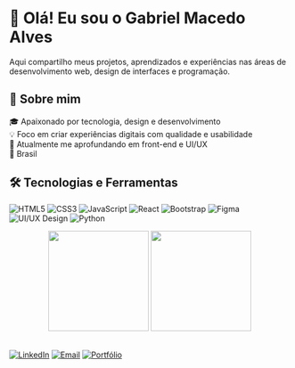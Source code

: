 # 👋 Olá! Eu sou o Gabriel Macedo Alves

Aqui compartilho meus projetos, aprendizados e experiências nas áreas de desenvolvimento web, design de interfaces e programação.

## 🚀 Sobre mim

🎓 Apaixonado por tecnologia, design e desenvolvimento  
💡 Foco em criar experiências digitais com qualidade e usabilidade  
🌱 Atualmente me aprofundando em front-end e UI/UX  
📍 Brasil

## 🛠️ Tecnologias e Ferramentas

![HTML5](https://img.shields.io/badge/-HTML5-E34F26?style=flat&logo=html5&logoColor=white)
![CSS3](https://img.shields.io/badge/-CSS3-1572B6?style=flat&logo=css3&logoColor=white)
![JavaScript](https://img.shields.io/badge/-JavaScript-F7DF1E?style=flat&logo=javascript&logoColor=black)
![React](https://img.shields.io/badge/-React-61DAFB?style=flat&logo=react&logoColor=black)
![Bootstrap](https://img.shields.io/badge/-Bootstrap-7952B3?style=flat&logo=bootstrap&logoColor=white)
![Figma](https://img.shields.io/badge/-Figma-F24E1E?style=flat&logo=figma&logoColor=white)
![UI/UX Design](https://img.shields.io/badge/-UI%2FUX-000000?style=flat&logo=adobe&logoColor=white)
![Python](https://img.shields.io/badge/-Python-3776AB?style=flat&logo=python&logoColor=white)


<div align="center">
  <img height="180em" src="https://github-readme-stats.vercel.app/api?username=GaelAlvs&show_icons=true&theme=radical"/>
  <img height="180em" src="https://github-readme-stats.vercel.app/api/top-langs/?username=GaelAlvs&layout=compact&theme=radical"/>
</div>

<br>

[![LinkedIn](https://img.shields.io/badge/-LinkedIn-0077B5?style=flat&logo=linkedin&logoColor=white)](https://www.linkedin.com/in/bielalves/)
[![Email](https://img.shields.io/badge/-Email-D14836?style=flat&logo=gmail&logoColor=white)](mailto:gabriel.alvs19@gmail.com)
[![Portfólio](https://img.shields.io/badge/-Portfólio-000?style=flat&logo=firefox&logoColor=white)](https://portfolio-liard-three-18.vercel.app/)
